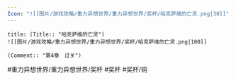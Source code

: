 ```yaml
---
Icon: "![[图片/游戏攻略/重力异想世界/重力异想世界/奖杯/哈克萨维的亡灵.png|30]]"
---
```

```ad-common-bronze-trophy
title: (Title:: "哈克萨维的亡灵")
![[图片/游戏攻略/重力异想世界/重力异想世界/奖杯/哈克萨维的亡灵.png|100]]

(Comment:: "第4章　过关")
```

#重力异想世界/重力异想世界/奖杯 #奖杯 #奖杯/铜
